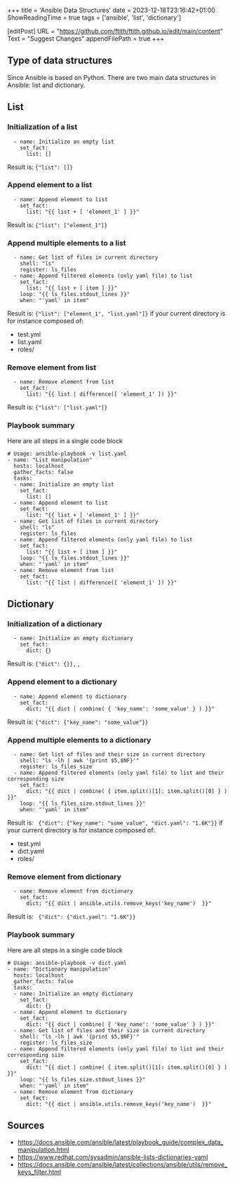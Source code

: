 +++
title = 'Ansible Data Structures'
date = 2023-12-18T23:16:42+01:00
ShowReadingTime = true
tags = ['ansible', 'list', 'dictionary']

[editPost]
URL = "https://github.com/ftith/ftith.github.io/edit/main/content"
Text = "Suggest Changes"
appendFilePath = true
+++
## Type of data structures
Since Ansible is based on Python. There are two main data structures in Ansible: list and dictionary. 
## List
### Initialization of a list
```
  - name: Initialize an empty list
    set_fact:
      list: []
```
Result is: `{"list": []}`
### Append element to a list
```
  - name: Append element to list
    set_fact:
      list: "{{ list + [ 'element_1' ] }}"
```
Result is: `{"list": ["element_1"]}`
### Append multiple elements to a list
```
  - name: Get list of files in current directory
    shell: "ls"
    register: ls_files
  - name: Append filtered elements (only yaml file) to list
    set_fact:
      list: "{{ list + [ item ] }}"
    loop: "{{ ls_files.stdout_lines }}"
    when: "'yaml' in item"
```
Result is: `{"list": ["element_1", "list.yaml"]}` if your current directory is for instance composed of:
- test.yml
- list.yaml
- roles/
### Remove element from list
```
  - name: Remove element from list
    set_fact:
      list: "{{ list | difference([ 'element_1' ]) }}"
```
Result is: `{"list": ["list.yaml"]}`
### Playbook summary
Here are all steps in a single code block
```
# Usage: ansible-playbook -v list.yaml
- name: "List manipulation"
  hosts: localhost
  gather_facts: false
  tasks:
  - name: Initialize an empty list
    set_fact:
      list: []
  - name: Append element to list
    set_fact:
      list: "{{ list + [ 'element_1' ] }}"
  - name: Get list of files in current directory
    shell: "ls"
    register: ls_files
  - name: Append filtered elements (only yaml file) to list
    set_fact:
      list: "{{ list + [ item ] }}"
    loop: "{{ ls_files.stdout_lines }}"
    when: "'yaml' in item"
  - name: Remove element from list
    set_fact:
      list: "{{ list | difference([ 'element_1' ]) }}"
```
## Dictionary
### Initialization of a dictionary
```
  - name: Initialize an empty dictionary
    set_fact:
      dict: {}
```
Result is: `{"dict": {}},`
,
### Append element to a dictionary
```
  - name: Append element to dictionary
    set_fact:
      dict: "{{ dict | combine( { 'key_name': 'some_value' } ) }}"
```
Result is: `{"dict": {"key_name": "some_value"}}`
### Append multiple elements to a dictionary
```
  - name: Get list of files and their size in current directory
    shell: "ls -lh | awk '{print $5,$NF}'"
    register: ls_files_size
  - name: Append filtered elements (only yaml file) to list and their corresponding size
    set_fact:
      dict: "{{ dict | combine( { item.split()[1]: item.split()[0] } ) }}"
    loop: "{{ ls_files_size.stdout_lines }}"
    when: "'yaml' in item"
```
Result is: ` {"dict": {"key_name": "some_value", "dict.yaml": "1.6K"}}` if your current directory is for instance composed of:
- test.yml
- dict.yaml
- roles/
### Remove element from dictionary
```
  - name: Remove element from dictionary
    set_fact:
      dict: "{{ dict | ansible.utils.remove_keys('key_name')  }}"
```
Result is: ` {"dict": {"dict.yaml": "1.6K"}}`
 
### Playbook summary
Here are all steps in a single code block
```
# Usage: ansible-playbook -v dict.yaml
- name: "Dictionary manipulation"
  hosts: localhost
  gather_facts: false
  tasks:
  - name: Initialize an empty dictionary
    set_fact:
      dict: {}
  - name: Append element to dictionary
    set_fact:
      dict: "{{ dict | combine( { 'key_name': 'some_value' } ) }}"
  - name: Get list of files and their size in current directory
    shell: "ls -lh | awk '{print $5,$NF}'"
    register: ls_files_size
  - name: Append filtered elements (only yaml file) to list and their corresponding size
    set_fact:
      dict: "{{ dict | combine( { item.split()[1]: item.split()[0] } ) }}"
    loop: "{{ ls_files_size.stdout_lines }}"
    when: "'yaml' in item"
  - name: Remove element from dictionary
    set_fact:
      dict: "{{ dict | ansible.utils.remove_keys('key_name')  }}"
```

## Sources
- https://docs.ansible.com/ansible/latest/playbook_guide/complex_data_manipulation.html
- https://www.redhat.com/sysadmin/ansible-lists-dictionaries-yaml
- https://docs.ansible.com/ansible/latest/collections/ansible/utils/remove_keys_filter.html


